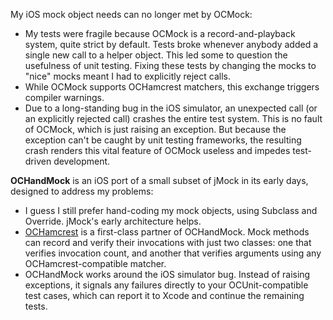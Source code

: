 My iOS mock object needs can no longer met by OCMock:

* My tests were fragile because OCMock is a record-and-playback system, quite
  strict by default. Tests broke whenever anybody added a single new call to a
  helper object. This led some to question the usefulness of unit testing.
  Fixing these tests by changing the mocks to "nice" mocks meant I had to
  explicitly reject calls.
* While OCMock supports OCHamcrest matchers, this exchange triggers compiler
  warnings.
* Due to a long-standing bug in the iOS simulator, an unexpected call (or an
  explicitly rejected call) crashes the entire test system. This is no fault of
  OCMock, which is just raising an exception. But because the exception can't be
  caught by unit testing frameworks, the resulting crash renders this vital
  feature of OCMock useless and impedes test-driven development.

**OCHandMock** is an iOS port of a small subset of jMock in its early days,
designed to address my problems:

* I guess I still prefer hand-coding my mock objects, using Subclass and
  Override. jMock's early architecture helps.
* [OCHamcrest](https://github.com/jonreid/OCHamcrest) is a first-class partner
  of OCHandMock. Mock methods can record and verify their invocations with just
  two classes: one that verifies invocation count, and another that verifies
  arguments using any OCHamcrest-compatible matcher.
* OCHandMock works around the iOS simulator bug. Instead of raising exceptions,
  it signals any failures directly to your OCUnit-compatible test cases, which
  can report it to Xcode and continue the remaining tests.
